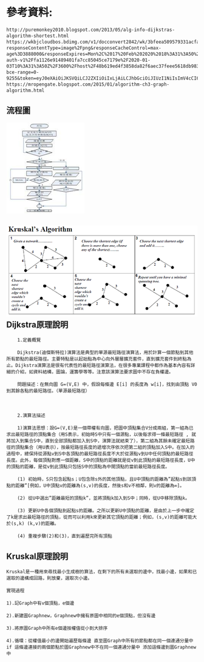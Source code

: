 參考資料:
====
    http://puremonkey2010.blogspot.com/2013/05/alg-info-dijkstras-algorithm-shortest.html
    https://wkbjcloudbos.bdimg.com/v1/docconvert2842/wk/3bfeea509579331acfa80741eb26eeaf/0.png?responseContentType=image%2Fpng&responseCacheControl=max-age%3D3888000&responseExpires=Mon%2C%2017%20Feb%202020%2018%3A31%3A50%20%2B0800&authorization=bce-auth-v1%2Ffa1126e91489401fa7cc85045ce7179e%2F2020-01-03T10%3A31%3A50Z%2F3600%2Fhost%2F48b619ed4f3858da82f6aec37feee5618db983add1563f199ab0a78ee30a2a7f&x-bce-range=0-9255&token=eyJ0eXAiOiJKSVQiLCJ2ZXIiOiIxLjAiLCJhbGciOiJIUzI1NiIsImV4cCI6MTU3ODA1MTExMCwidXJpIjp0cnVlLCJwYXJhbXMiOlsicmVzcG9uc2VDb250ZW50VHlwZSIsInJlc3BvbnNlQ2FjaGVDb250cm9sIiwicmVzcG9uc2VFeHBpcmVzIiwieC1iY2UtcmFuZ2UiXX0%3D.SFux%2Bw9oe0RTl%2BbPukdEdC4lGl7dPHgUQcqUsf6gMF8%3D.1578051110)
    https://mropengate.blogspot.com/2015/01/algorithm-ch3-graph-algorithm.html
流程圖
------
![img](https://github.com/ghost36168/realreason/blob/master/%E5%9C%96%E7%89%87/%E6%BC%94%E7%AE%97%E6%B3%9501.jpg)

![img](https://github.com/ghost36168/realreason/blob/master/%E5%9C%96%E7%89%87/Kruskal's%20Algorithm.gif)
Dijkstra原理說明
------
        1.定義概覽

        Dijkstra(迪傑斯特拉)演算法是典型的單源最短路徑演算法，用於計算一個節點到其他所有節點的最短路徑。主要特點是以起始點為中心向外層層擴充套件，直到擴充套件到終點為止。Dijkstra演算法是很有代表性的最短路徑演算法，在很多專業課程中都作為基本內容有詳細的介紹，如資料結構，圖論，運籌學等等。注意該演算法要求圖中不存在負權邊。

        問題描述：在無向圖 G=(V,E) 中，假設每條邊 E[i] 的長度為 w[i]，找到由頂點 V0 到其餘各點的最短路徑。（單源最短路徑）

 

        2.演算法描述

        1)演算法思想：設G=(V,E)是一個帶權有向圖，把圖中頂點集合V分成兩組，第一組為已求出最短路徑的頂點集合（用S表示，初始時S中只有一個源點，以後每求得一條最短路徑 , 就將加入到集合S中，直到全部頂點都加入到S中，演算法就結束了），第二組為其餘未確定最短路徑的頂點集合（用U表示），按最短路徑長度的遞增次序依次把第二組的頂點加入S中。在加入的過程中，總保持從源點v到S中各頂點的最短路徑長度不大於從源點v到U中任何頂點的最短路徑長度。此外，每個頂點對應一個距離，S中的頂點的距離就是從v到此頂點的最短路徑長度，U中的頂點的距離，是從v到此頂點只包括S中的頂點為中間頂點的當前最短路徑長度。

        (1) 初始時，S只包含起點s；U包含除s外的其他頂點，且U中頂點的距離為”起點s到該頂點的距離”[例如，U中頂點v的距離為(s,v)的長度，然後s和v不相鄰，則v的距離為∞]。

        (2) 從U中選出”距離最短的頂點k”，並將頂點k加入到S中；同時，從U中移除頂點k。

        (3) 更新U中各個頂點到起點s的距離。之所以更新U中頂點的距離，是由於上一步中確定了k是求出最短路徑的頂點，從而可以利用k來更新其它頂點的距離；例如，(s,v)的距離可能大於(s,k) (k,v)的距離。

        (4) 重複步驟(2)和(3)，直到遍歷完所有頂點

Kruskal原理說明
------
    Kruskal是一種用來尋找最小生成樹的算法，在剩下的所有未選取的邊中，找最小邊，如果和已選取的邊構成回路，則放棄，選取次小邊。

    實現過程

    1).記Graph中有v個頂點，e個邊

    2).新建圖Graphnew，Graphnew中擁有原圖中相同的e個頂點，但沒有邊

    3).將原圖Graph中所有e個邊按權值從小到大排序

    4).循環：從權值最小的邊開始遍歷每條邊 直至圖Graph中所有的節點都在同一個連通分量中 if 這條邊連接的兩個節點於圖Graphnew中不在同一個連通分量中 添加這條邊到圖Graphnew中

